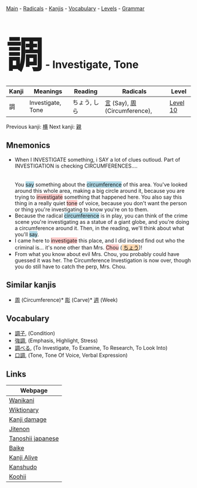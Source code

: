 <style> bigfont {font-size: 100px}</style>
[Main](../README.md) -
[Radicals](../radicals.md) -
[Kanjis](../kanjis.md) -
[Vocabulary](../vocabulary.md) -
[Levels](../levels.md) -
[Grammar](../grammar.md)
# <bigfont> 調</bigfont> - Investigate, Tone 

| Kanji | Meanings | Reading | Radicals | Level |
| --- | --- | --- | --- | --- |
| 調 | Investigate, Tone | ちょう, しら | [言](../radicals/言.md) (Say), [周](../radicals/周.md) (Circumference),  | [Level 10](../levels/wk_level10.md) |

Previous kanji: [横](横.md) Next kanji: [親](親.md) 

## Mnemonics
 * When I INVESTIGATE something, i SAY a lot of clues outloud. Part of INVESTIGATION is checking CIRCUMFERENCES....<br><br><br>You <span style="background-color:#ADD8E6"> say</span> something about the <span style="background-color:#ADD8E6"> circumference</span> of this area. You've looked around this whole area, making a big circle around it, because you are trying to <span style="background-color:#ffcccb"> investigate</span> something that happened here. You also say this thing in a really quiet <span style="background-color:#ffcccb"> tone</span> of voice, because you don't want the person or thing you're investigating to know you're on to them.
* Because the radical <span style="background-color:#ADD8E6"> circumference</span> is in play, you can think of the crime scene you're investigating as a statue of a giant globe, and you're doing a circumference around it. Then, in the reading, we'll think about what you'll <span style="background-color:#ADD8E6"> say</span>.
* I came here to <span style="background-color:#ffcccb"> investigate</span> this place, and I did indeed find out who the criminal is... it's none other than Mrs. <span style="background-color:#ffcccb"> Chou</span> (<span style="background-color:#fed8b1"> [ちょう](https://jisho.org/search/ちょう)</span>)!
* From what you know about evil Mrs. Chou, you probably could have guessed it was her. The Circumference Investigation is now over, though you do still have to catch the perp, Mrs. Chou.


## Similar kanjis
 * [周](周.md) (Circumference)* [彫](彫.md) (Carve)* [週](週.md) (Week)


## Vocabulary
 * [調子](../vocabulary/調.md), (Condition)
* [強調](../vocabulary/調.md), (Emphasis, Highlight, Stress)
* [調べる](../vocabulary/調.md), (To Investigate, To Examine, To Research, To Look Into)
* [口調](../vocabulary/調.md), (Tone, Tone Of Voice, Verbal Expression)



## Links 

| Webpage |
| --- |
| [Wanikani          ](https://www.wanikani.com/kanji/調) |
| [Wiktionary        ](https://en.wiktionary.org/wiki/調) |
| [Kanji damage      ](http://www.kanjidamage.com/kanji/search?utf8=✓&q=調) |
| [Jitenon           ](https://jitenon.com/kanji/調) |
| [Tanoshii japanese ](https://www.tanoshiijapanese.com/dictionary/kanji.cfm?k=調) |
| [Baike             ](https://baike.baidu.com/item/調) |
| [Kanji Alive       ](https://app.kanjialive.com/調) |
| [Kanshudo          ](https://www.kanshudo.com/searchmn?q=調) |
| [Koohii            ](https://kanji.koohii.com/study/kanji/調) |
